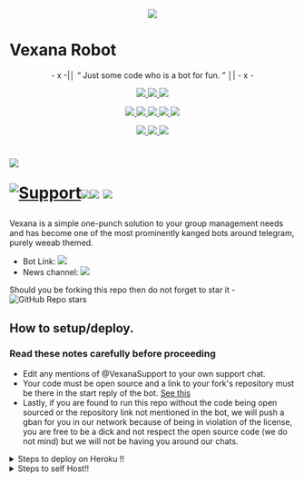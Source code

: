 <p align="center">
  <img src="https://telegra.ph/file/4a7d5037bcdd1e74a517a.jpg">
</p>

# Vexana Robot

<p align="center">
- x -|│  “	Just some code who is a bot for fun. ”  │| - x -
</p>

<p align="center">
<a href="https://app.codacy.com/gh/aksr-aashish/vexana1.0?utm_source=github.com&utm_medium=referral&utm_content=aksr-aashish/vexana1.0&utm_campaign=Badge_Grade_Settings" alt="Codacy Badge">
<img src="https://api.codacy.com/project/badge/Grade/6141417ceaf84545bab6bd671503df51" /> </a>
<a href="https://github.com/aksr-aashish/vexana1.0" alt="Libraries.io dependency status for GitHub repo"> <img src="https://img.shields.io/librariesio/github/aksr-aashish/vexana1.0" /> </a>
<a href="http://hits.dwyl.com/aksr-aashish/vexana1.0" alt="HitCount"> <img src="http://hits.dwyl.com/aksr-aashish/vexana1.0.svg" /> </a>
<p align="center">
<a href="https://github.com/aksr-aashish/vexana1.0" alt="GitHub release (latest by date including pre-releases)"> <img src="https://img.shields.io/github/v/release/aksr-aashish/vexana1.0?include_prereleases?style=flat&logo=github" /> </a>
<a href="https://www.python.org/" alt="made-with-python"> <img src="https://img.shields.io/badge/Made%20with-Python-1f425f.svg?style=flat&logo=python&color=blue" /> </a>
<a href="https://github.com/aksr-aashish/vexana1.0" alt="Docker!"> <img src="https://aleen42.github.io/badges/src/docker.svg" /> </a>
<a href="https://github.com/aksr-aashish/vexana1.0" alt="GitHub repo size"> <img src="https://img.shields.io/github/repo-size/aksr-aashish/vexana1.0" /> </a>
<a href="https://github.com/aksr-aashish/vexana1.0/blob/master/LICENSE" alt="GPLv3 license"> <img src="https://img.shields.io/badge/License-GPLv3-blue.svg" /> </a>
</p>
<p align="center">
<a href="https://t.me/vexana_Updates" alt="Telegram!"> <img src="https://aleen42.github.io/badges/src/telegram.svg" /> </a>
<a href="https://github.com/aksr-aashish/vexana1.0/graphs/commit-activity" alt="Maintenance"> <img src="https://img.shields.io/badge/Maintained%3F-yes-green.svg" /> </a>
<a href="https://makeapullrequest.com" alt="PRs Welcome"> <img src="https://img.shields.io/badge/PRs-welcome-brightgreen.svg?style=flat-square" /> </a>
</p>


# <p align="left"><a href="https://github.com/aksr-aashish/vexana1.0/tree/patch1.0"><img src="https://github-readme-stats.vercel.app/api/pin?username=itzz_axel1&show_icons=true&theme=dark&hide_border=true&repo=vexana_robot"></a></p><p align="centre"><a href="https://t.me/vexana_support"> <img src="https://img.shields.io/badge/telegram-Support_Group-blue?style=social&logo=telegram" alt="Support" /></a><a href="https://github.com/aksr-aashish/vexana/stargazers"><img src="https://img.shields.io/github/stars/aksr-aashish/vexana1.0?style=social"></a><a href="https://github.com/aksr-aashish/vexana1.0/fork"><img src="https://img.shields.io/github/forks/aksr-aashish/vexana1.0?label=Fork&logoColor=blue&style=social"></a> <a href="https://github.com/aksr-aashish/vexana1.0"><img src="https://img.shields.io/github/last-commit/aksr-aashish/vexana1.0?style=flat-square"></a></p>



Vexana is a simple one-punch solution to your group management needs and has become one of the most prominently kanged bots around telegram, purely weeab themed.

* Bot Link:  <a href="https://t.me/vexana_robot" alt="VexanaRobot"> <img src="https://img.shields.io/badge/%F0%9F%A4%96%20-Vexana_RObot-blue" /> </a>
* News channel: <a  href="https://t.me/vexana_Updates" alt="Vexana Updates"> <img  src="https://img.shields.io/badge/%F0%9F%92%A1-Vexana_RObot%20Updates-9cf" /> </a>

Should you be forking this repo then do not forget to star it - <img alt="GitHub Repo stars" src="https://img.shields.io/github/stars/aksr-aashish/vexana1.0/tree/patch1.0?color=white&label=%F0%9F%8C%9F%20star">


## How to setup/deploy.

### Read these notes carefully before proceeding
- Edit any mentions of @VexanaSupport to your own support chat.
- Your code must be open source and a link to your fork's repository must be there in the start reply of the bot. [See this](https://github.com/aksr-aashish/vexana1.0/tree/patch1.0)
- Lastly, if you are found to run this repo without the code being open sourced or the repository link not mentioned in the bot, we will push a gban for you in our network because of being in violation of the license, you are free to be a dick and not respect the open source code (we do not mind) but we will not be having you around our chats.


<details>
  <summary>Steps to deploy on Heroku !! </summary>

```
Fill in all the details, Deploy!
Now go to https://dashboard.heroku.com/apps/(app-name)/resources ( Replace (app-name) with your app name )
REMEMBER: Turn on worker dyno (Don't worry It's free :D) & Webhook
Now send the bot /start, If it doesn't respond go to https://dashboard.heroku.com/apps/(app-name)/settings and remove webhook and port.
```

[![Deploy](https://www.herokucdn.com/deploy/button.svg)](https://heroku.com/deploy?template=https://github.com/aksr-aashish/vexana1.0/tree/patch1.0.git)

</details>  
<details>
  <summary>Steps to self Host!! </summary>

## Setting up the bot (Read this before trying to use!):
Please make sure to use python3.6, as I cannot guarantee everything will work as expected on older Python versions!
This is because markdown parsing is done by iterating through a dict, which is ordered by default in 3.6.

### Configuration

There are two possible ways of configuring your bot: a config.py file, or ENV variables.

The preferred version is to use a `config.py` file, as it makes it easier to see all your settings grouped together.
This file should be placed in your `vexana` folder, alongside the `__main__.py` file.
This is where your bot token will be loaded from, as well as your database URI (if you're using a database), and most of
your other settings.

It is recommended to import sample_config and extend the Config class, as this will ensure your config contains all
defaults set in the sample_config, hence making it easier to upgrade.

An example `config.py` file could be:
```
from vexana.sample_config import Config

class Development(Config):
    OWNER_ID = 1100735944 # your telegram ID
    OWNER_USERNAME = "itzz_axel"  # your telegram username
    API_KEY = "your bot api key"  # your api key, as provided by the @botfather
    SQLALCHEMY_DATABASE_URI = 'postgresql://username:password@localhost:5432/database'  # sample db credentials
    JOIN_LOGGER = '-1234567890' # some group chat that your bot is a member of
    USE_JOIN_LOGGER = True
    DRAGONS = [18673980, 1100735944]  # List of id's for users which have sudo access to the bot.
    LOAD = []
    NO_LOAD = ['translation']
```

If you can't have a config.py file (EG on Heroku), it is also possible to use environment variables.
The following env variables are supported:
- `ENV`: Setting this to ANYTHING will enable env variables

- `TOKEN`: Your bot token, as a string.
- `OWNER_ID`: An integer of consisting of your owner ID
- `OWNER_USERNAME`: Your username

- `DATABASE_URL`: Your database URL
- `JOIN_LOGGER`: optional: a chat where your replied saved messages are stored, to stop people deleting their old
- `LOAD`: Space-separated list of modules you would like to load
- `NO_LOAD`: Space-separated list of modules you would like NOT to load
- `WEBHOOK`: Setting this to ANYTHING will enable webhooks when in env mode
  messages
- `URL`: The URL your webhook should connect to (only needed for webhook mode)

- `DRAGONS`: A space-separated list of user_ids which should be considered sudo users
- `DEMONS`: A space-separated list of user_ids which should be considered support users (can gban/ungban,
  nothing else)
- `WOLVES`: A space-separated list of user_ids which should be considered whitelisted - they can't be banned.
- `DONATION_LINK`: Optional: link where you would like to receive donations.
- `CERT_PATH`: Path to your webhook certificate
- `PORT`: Port to use for your webhooks
- `DEL_CMDS`: Whether to delete commands from users which don't have rights to use that command
- `STRICT_GBAN`: Enforce gbans across new groups as well as old groups. When a gbanned user talks, he will be banned.
- `WORKERS`: Number of threads to use. 8 is the recommended (and default) amount, but your experience may vary.
  __Note__ that going crazy with more threads wont necessarily speed up your bot, given the large amount of sql data
  accesses, and the way python asynchronous calls work.
- `BAN_STICKER`: Which sticker to use when banning people.
- `ALLOW_EXCL`: Whether to allow using exclamation marks ! for commands as well as /.

### Python dependencies

Install the necessary Python dependencies by moving to the project directory and running:

`pip3 install -r requirements.txt`.

This will install all the necessary python packages.

### Database

If you wish to use a database-dependent module (eg: locks, notes, userinfo, users, filters, welcomes),
you'll need to have a database installed on your system. I use Postgres, so I recommend using it for optimal compatibility.

In the case of Postgres, this is how you would set up a database on a Debian/ubuntu system. Other distributions may vary.

- install postgresql:

`sudo apt-get update && sudo apt-get install postgresql`

- change to the Postgres user:

`sudo su - postgres`

- create a new database user (change YOUR_USER appropriately):

`createuser -P -s -e YOUR_USER`

This will be followed by you need to input your password.

- create a new database table:

`createdb -O YOUR_USER YOUR_DB_NAME`

Change YOUR_USER and YOUR_DB_NAME appropriately.

- finally:

`psql YOUR_DB_NAME -h YOUR_HOST YOUR_USER`

This will allow you to connect to your database via your terminal.
By default, YOUR_HOST should be 0.0.0.0:5432.

You should now be able to build your database URI. This will be:

`sqldbtype://username:pw@hostname:port/db_name`

Replace sqldbtype with whichever DB you're using (eg Postgres, MySQL, SQLite, etc)
repeat for your username, password, hostname (localhost?), port (5432?), and DB name.

## Modules
### Setting load order.

The module load order can be changed via the `LOAD` and `NO_LOAD` configuration settings.
These should both represent lists.

If `LOAD` is an empty list, all modules in `modules/` will be selected for loading by default.

If `NO_LOAD` is not present or is an empty list, all modules selected for loading will be loaded.

If a module is in both `LOAD` and `NO_LOAD`, the module will not be loaded - `NO_LOAD` takes priority.

### Creating your own modules.

Creating a module has been simplified as much as possible - but do not hesitate to suggest further simplification.

All that is needed is that your .py file is in the modules folder.

To add commands, make sure to import the dispatcher via

`from vexana import dispatcher`.

You can then add commands using the usual

`dispatcher.add_handler()`.

Assigning the `__help__` variable to a string describing this modules' available
commands will allow the bot to load it and add the documentation for
your module to the `/help` command. Setting the `__mod_name__` variable will also allow you to use a nicer, user-friendly name for a module.

The `__migrate__()` function is used for migrating chats - when a chat is upgraded to a supergroup, the ID changes, so
it is necessary to migrate it in the DB.

The `__stats__()` function is for retrieving module statistics, eg number of users, number of chats. This is accessed
through the `/stats` command, which is only available to the bot owner.

## Starting the bot.

Once you've set up your database and your configuration is complete, simply run the bat file(if on windows) or run (Linux):

`python3 -m vexana`

Note: the restart bat requires that User account control be disabled.

For queries or any issues regarding the bot please open an issue ticket or visit us at [PglRobot Support](https://t.me/PglRbotSupport)
## How to setup on Heroku
For starters click on this button

[![Deploy](https://www.herokucdn.com/deploy/button.svg)](https://heroku.com/deploy?template=https://github.com/aksr-aashish/vexana.git)


## CREDITS 📍
The bot is based on the work done by AXEL. This repo was just revamped to suit an Anime-centric community. All original credits go to Paul and his dedication, Without his efforts, this fork would not have been possible!


Any other authorship/credits can be seen through the commits.


Should any be missing kindly let us know at  or simply submit a pull request on the readme.
